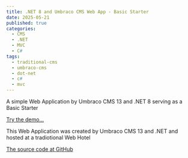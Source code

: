 ```yaml
---
title: .NET 8 and Umbraco CMS Web App - Basic Starter
date: 2025-05-21
published: true
categories:
  - CMS
  - .NET
  - MVC
  - C#
tags:
  - traditional-cms
  - umbraco-cms
  - dot-net
  - c#
  - mvc
---
```


A simple Web Application by Umbraco CMS 13 and .NET 8 serving as a Basic Starter

<a href="https://persteenolsen.com" target="_blank" title="A simple Umbraco Starter">Try the demo...</a>

This Web Application was created by Umbraco CMS 13 and .NET and hosted at a tradiotional Web Hotel

<a href="https://github.com/persteenolsen/umbraco-13-starter-one" target="_blank">The source code at GitHub</a>

